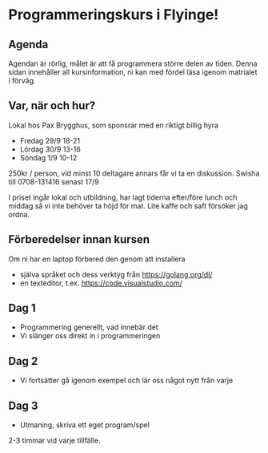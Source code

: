 # Programmeringskurs i Flyinge!

## Agenda

Agendan är rörlig, målet är att få programmera större delen av
tiden. Denna sidan innehåller all kursinformation, ni kan med fördel
läsa igenom matrialet i förväg.

## Var, när och hur?

Lokal hos Pax Brygghus, som sponsrar med en riktigt billig hyra

- Fredag 29/9 18-21
- Lördag 30/9 13-16
- Söndag 1/9 10-12

250kr / person, vid minst 10 deltagare annars får vi ta en diskussion.
Swisha till 0708-131416 senast 17/9

I priset ingår lokal och utbildning, har lagt tiderna efter/före lunch och middag så
vi inte behöver ta höjd för mat. Lite kaffe och saft försöker jag ordna.

## Förberedelser innan kursen

Om ni har en laptop förbered den genom att installera 

- själva språket och dess verktyg från https://golang.org/dl/
- en texteditor, t.ex. https://code.visualstudio.com/

## Dag 1

+ Programmering generellt, vad innebär det
+ Vi slänger oss direkt in i programmeringen

## Dag 2

+ Vi fortsätter gå igenom exempel och lär oss något nytt från varje

## Dag 3

+ Utmaning, skriva ett eget program/spel


2-3 timmar vid varje tillfälle.

